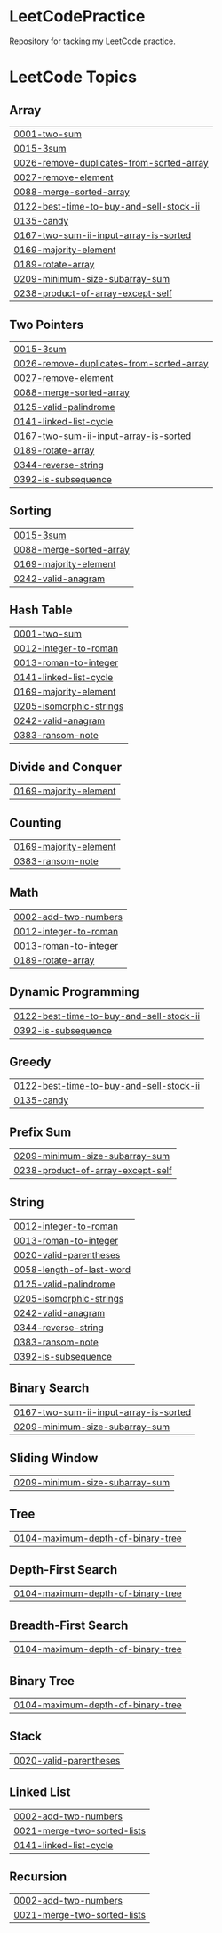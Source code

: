 # LeetCodePractice
Repository for tacking my LeetCode practice.

<!---LeetCode Topics Start-->
# LeetCode Topics
## Array
|  |
| ------- |
| [0001-two-sum](https://github.com/EPalmer14/LeetCodePractice/tree/master/0001-two-sum) |
| [0015-3sum](https://github.com/EPalmer14/LeetCodePractice/tree/master/0015-3sum) |
| [0026-remove-duplicates-from-sorted-array](https://github.com/EPalmer14/LeetCodePractice/tree/master/0026-remove-duplicates-from-sorted-array) |
| [0027-remove-element](https://github.com/EPalmer14/LeetCodePractice/tree/master/0027-remove-element) |
| [0088-merge-sorted-array](https://github.com/EPalmer14/LeetCodePractice/tree/master/0088-merge-sorted-array) |
| [0122-best-time-to-buy-and-sell-stock-ii](https://github.com/EPalmer14/LeetCodePractice/tree/master/0122-best-time-to-buy-and-sell-stock-ii) |
| [0135-candy](https://github.com/EPalmer14/LeetCodePractice/tree/master/0135-candy) |
| [0167-two-sum-ii-input-array-is-sorted](https://github.com/EPalmer14/LeetCodePractice/tree/master/0167-two-sum-ii-input-array-is-sorted) |
| [0169-majority-element](https://github.com/EPalmer14/LeetCodePractice/tree/master/0169-majority-element) |
| [0189-rotate-array](https://github.com/EPalmer14/LeetCodePractice/tree/master/0189-rotate-array) |
| [0209-minimum-size-subarray-sum](https://github.com/EPalmer14/LeetCodePractice/tree/master/0209-minimum-size-subarray-sum) |
| [0238-product-of-array-except-self](https://github.com/EPalmer14/LeetCodePractice/tree/master/0238-product-of-array-except-self) |
## Two Pointers
|  |
| ------- |
| [0015-3sum](https://github.com/EPalmer14/LeetCodePractice/tree/master/0015-3sum) |
| [0026-remove-duplicates-from-sorted-array](https://github.com/EPalmer14/LeetCodePractice/tree/master/0026-remove-duplicates-from-sorted-array) |
| [0027-remove-element](https://github.com/EPalmer14/LeetCodePractice/tree/master/0027-remove-element) |
| [0088-merge-sorted-array](https://github.com/EPalmer14/LeetCodePractice/tree/master/0088-merge-sorted-array) |
| [0125-valid-palindrome](https://github.com/EPalmer14/LeetCodePractice/tree/master/0125-valid-palindrome) |
| [0141-linked-list-cycle](https://github.com/EPalmer14/LeetCodePractice/tree/master/0141-linked-list-cycle) |
| [0167-two-sum-ii-input-array-is-sorted](https://github.com/EPalmer14/LeetCodePractice/tree/master/0167-two-sum-ii-input-array-is-sorted) |
| [0189-rotate-array](https://github.com/EPalmer14/LeetCodePractice/tree/master/0189-rotate-array) |
| [0344-reverse-string](https://github.com/EPalmer14/LeetCodePractice/tree/master/0344-reverse-string) |
| [0392-is-subsequence](https://github.com/EPalmer14/LeetCodePractice/tree/master/0392-is-subsequence) |
## Sorting
|  |
| ------- |
| [0015-3sum](https://github.com/EPalmer14/LeetCodePractice/tree/master/0015-3sum) |
| [0088-merge-sorted-array](https://github.com/EPalmer14/LeetCodePractice/tree/master/0088-merge-sorted-array) |
| [0169-majority-element](https://github.com/EPalmer14/LeetCodePractice/tree/master/0169-majority-element) |
| [0242-valid-anagram](https://github.com/EPalmer14/LeetCodePractice/tree/master/0242-valid-anagram) |
## Hash Table
|  |
| ------- |
| [0001-two-sum](https://github.com/EPalmer14/LeetCodePractice/tree/master/0001-two-sum) |
| [0012-integer-to-roman](https://github.com/EPalmer14/LeetCodePractice/tree/master/0012-integer-to-roman) |
| [0013-roman-to-integer](https://github.com/EPalmer14/LeetCodePractice/tree/master/0013-roman-to-integer) |
| [0141-linked-list-cycle](https://github.com/EPalmer14/LeetCodePractice/tree/master/0141-linked-list-cycle) |
| [0169-majority-element](https://github.com/EPalmer14/LeetCodePractice/tree/master/0169-majority-element) |
| [0205-isomorphic-strings](https://github.com/EPalmer14/LeetCodePractice/tree/master/0205-isomorphic-strings) |
| [0242-valid-anagram](https://github.com/EPalmer14/LeetCodePractice/tree/master/0242-valid-anagram) |
| [0383-ransom-note](https://github.com/EPalmer14/LeetCodePractice/tree/master/0383-ransom-note) |
## Divide and Conquer
|  |
| ------- |
| [0169-majority-element](https://github.com/EPalmer14/LeetCodePractice/tree/master/0169-majority-element) |
## Counting
|  |
| ------- |
| [0169-majority-element](https://github.com/EPalmer14/LeetCodePractice/tree/master/0169-majority-element) |
| [0383-ransom-note](https://github.com/EPalmer14/LeetCodePractice/tree/master/0383-ransom-note) |
## Math
|  |
| ------- |
| [0002-add-two-numbers](https://github.com/EPalmer14/LeetCodePractice/tree/master/0002-add-two-numbers) |
| [0012-integer-to-roman](https://github.com/EPalmer14/LeetCodePractice/tree/master/0012-integer-to-roman) |
| [0013-roman-to-integer](https://github.com/EPalmer14/LeetCodePractice/tree/master/0013-roman-to-integer) |
| [0189-rotate-array](https://github.com/EPalmer14/LeetCodePractice/tree/master/0189-rotate-array) |
## Dynamic Programming
|  |
| ------- |
| [0122-best-time-to-buy-and-sell-stock-ii](https://github.com/EPalmer14/LeetCodePractice/tree/master/0122-best-time-to-buy-and-sell-stock-ii) |
| [0392-is-subsequence](https://github.com/EPalmer14/LeetCodePractice/tree/master/0392-is-subsequence) |
## Greedy
|  |
| ------- |
| [0122-best-time-to-buy-and-sell-stock-ii](https://github.com/EPalmer14/LeetCodePractice/tree/master/0122-best-time-to-buy-and-sell-stock-ii) |
| [0135-candy](https://github.com/EPalmer14/LeetCodePractice/tree/master/0135-candy) |
## Prefix Sum
|  |
| ------- |
| [0209-minimum-size-subarray-sum](https://github.com/EPalmer14/LeetCodePractice/tree/master/0209-minimum-size-subarray-sum) |
| [0238-product-of-array-except-self](https://github.com/EPalmer14/LeetCodePractice/tree/master/0238-product-of-array-except-self) |
## String
|  |
| ------- |
| [0012-integer-to-roman](https://github.com/EPalmer14/LeetCodePractice/tree/master/0012-integer-to-roman) |
| [0013-roman-to-integer](https://github.com/EPalmer14/LeetCodePractice/tree/master/0013-roman-to-integer) |
| [0020-valid-parentheses](https://github.com/EPalmer14/LeetCodePractice/tree/master/0020-valid-parentheses) |
| [0058-length-of-last-word](https://github.com/EPalmer14/LeetCodePractice/tree/master/0058-length-of-last-word) |
| [0125-valid-palindrome](https://github.com/EPalmer14/LeetCodePractice/tree/master/0125-valid-palindrome) |
| [0205-isomorphic-strings](https://github.com/EPalmer14/LeetCodePractice/tree/master/0205-isomorphic-strings) |
| [0242-valid-anagram](https://github.com/EPalmer14/LeetCodePractice/tree/master/0242-valid-anagram) |
| [0344-reverse-string](https://github.com/EPalmer14/LeetCodePractice/tree/master/0344-reverse-string) |
| [0383-ransom-note](https://github.com/EPalmer14/LeetCodePractice/tree/master/0383-ransom-note) |
| [0392-is-subsequence](https://github.com/EPalmer14/LeetCodePractice/tree/master/0392-is-subsequence) |
## Binary Search
|  |
| ------- |
| [0167-two-sum-ii-input-array-is-sorted](https://github.com/EPalmer14/LeetCodePractice/tree/master/0167-two-sum-ii-input-array-is-sorted) |
| [0209-minimum-size-subarray-sum](https://github.com/EPalmer14/LeetCodePractice/tree/master/0209-minimum-size-subarray-sum) |
## Sliding Window
|  |
| ------- |
| [0209-minimum-size-subarray-sum](https://github.com/EPalmer14/LeetCodePractice/tree/master/0209-minimum-size-subarray-sum) |
## Tree
|  |
| ------- |
| [0104-maximum-depth-of-binary-tree](https://github.com/EPalmer14/LeetCodePractice/tree/master/0104-maximum-depth-of-binary-tree) |
## Depth-First Search
|  |
| ------- |
| [0104-maximum-depth-of-binary-tree](https://github.com/EPalmer14/LeetCodePractice/tree/master/0104-maximum-depth-of-binary-tree) |
## Breadth-First Search
|  |
| ------- |
| [0104-maximum-depth-of-binary-tree](https://github.com/EPalmer14/LeetCodePractice/tree/master/0104-maximum-depth-of-binary-tree) |
## Binary Tree
|  |
| ------- |
| [0104-maximum-depth-of-binary-tree](https://github.com/EPalmer14/LeetCodePractice/tree/master/0104-maximum-depth-of-binary-tree) |
## Stack
|  |
| ------- |
| [0020-valid-parentheses](https://github.com/EPalmer14/LeetCodePractice/tree/master/0020-valid-parentheses) |
## Linked List
|  |
| ------- |
| [0002-add-two-numbers](https://github.com/EPalmer14/LeetCodePractice/tree/master/0002-add-two-numbers) |
| [0021-merge-two-sorted-lists](https://github.com/EPalmer14/LeetCodePractice/tree/master/0021-merge-two-sorted-lists) |
| [0141-linked-list-cycle](https://github.com/EPalmer14/LeetCodePractice/tree/master/0141-linked-list-cycle) |
## Recursion
|  |
| ------- |
| [0002-add-two-numbers](https://github.com/EPalmer14/LeetCodePractice/tree/master/0002-add-two-numbers) |
| [0021-merge-two-sorted-lists](https://github.com/EPalmer14/LeetCodePractice/tree/master/0021-merge-two-sorted-lists) |
<!---LeetCode Topics End-->